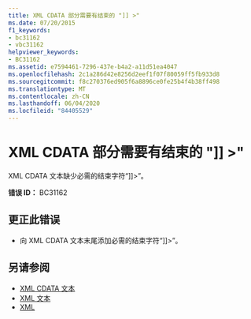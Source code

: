 ```yaml
---
title: XML CDATA 部分需要有结束的 "]] >"
ms.date: 07/20/2015
f1_keywords:
- bc31162
- vbc31162
helpviewer_keywords:
- BC31162
ms.assetid: e7594461-7296-437e-b4a2-a11d51ea4047
ms.openlocfilehash: 2c1a286d42e8256d2eef1f07f80059ff5fb933d8
ms.sourcegitcommit: f8c270376ed905f6a8896ce0fe25b4f4b38ff498
ms.translationtype: MT
ms.contentlocale: zh-CN
ms.lasthandoff: 06/04/2020
ms.locfileid: "84405529"
---
```

# <a name="expected-closing--for-xml-cdata-section"></a>XML CDATA 部分需要有结束的 "]] >"
XML CDATA 文本缺少必需的结束字符“]]>”。  
  
 **错误 ID：** BC31162  
  
## <a name="to-correct-this-error"></a>更正此错误  
  
- 向 XML CDATA 文本末尾添加必需的结束字符“]]>”。  
  
## <a name="see-also"></a>另请参阅

- [XML CDATA 文本](../language-reference/xml-literals/xml-cdata-literal.md)
- [XML 文本](../language-reference/xml-literals/index.md)
- [XML](../programming-guide/language-features/xml/index.md)

